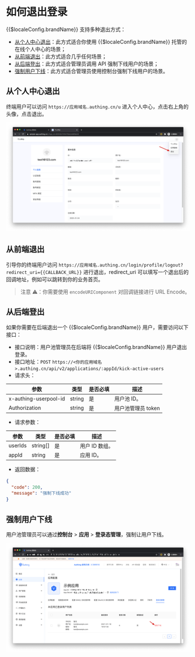 # 如何退出登录

<LastUpdated/>

{{$localeConfig.brandName}} 支持多种退出方式：

- [从个人中心退出](#从个人中心退出)：此方式适合你使用 {{$localeConfig.brandName}} 托管的在线个人中心的场景；
- [从前端退出](#从前端退出)：此方式适合几乎任何场景；
- [从后端登出](#从后端登出)：此方式适合管理员调用 API 强制下线用户的场景；
- [强制用户下线](#强制用户下线)：此方式适合管理员使用控制台强制下线用户的场景。

## 从个人中心退出

终端用户可以访问 `https://应用域名.authing.cn/u` 进入个人中心，点击右上角的头像，点击退出。

![](./images/logout-from-user-portal.png)

## 从前端退出

引导你的终端用户访问 `https://应用域名.authing.cn/login/profile/logout?redirect_uri={{CALLBACK_URL}}` 进行退出，redirect_uri 可以填写一个退出后的回调地址，例如可以跳转到你的业务首页。

> 注意 ⚠️：你需要使用 `encodeURIComponent` 对回调链接进行 URL Encode。

## 从后端登出

如果你需要在后端退出一个 {{$localeConfig.brandName}} 用户，需要访问以下接口：

- 接口说明：用户池管理员在后端将 {{$localeConfig.brandName}} 用户退出登录。
- 接口地址：`POST` `https://<你的应用域名>.authing.cn/api/v2/applications/:appId/kick-active-users`
- 请求头：

| 参数                  | 类型   | 是否必填 | 描述               |
| --------------------- | ------ | -------- | ------------------ |
| x-authing-userpool-id | string | 是       | 用户池 ID。        |
| Authorization         | string | 是       | 用户池管理员 token |

- 请求参数：

| 参数    | 类型     | 是否必填 | 描述           |
| ------- | -------- | -------- | -------------- |
| userIds | string[] | 是       | 用户 ID 数组。 |
| appId   | string   | 是       | 应用 ID。      |

- 返回数据：

```json
{
  "code": 200,
  "message": "强制下线成功"
}
```

## 强制用户下线

用户池管理员可以通过**控制台** > **应用** > **登录态管理**，强制让用户下线。

![](./images/force-logout-user.png)
